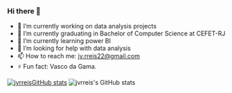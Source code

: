 ### Hi there 👋


- 🔭 I’m currently working on data analysis projects
- 🔭 I’m currently graduating in Bachelor of Computer Science at CEFET-RJ
- 🌱 I’m currently learning power BI
- 🤔 I’m looking for help with data analysis
- 📫 How to reach me: jv.rreis22@gmail.com
- ⚡ Fun fact: Vasco da Gama.


[![jvrreisGitHub stats](https://github-readme-stats.vercel.app/api?username=jvrreis)](https://github.com/jvrreis/github-readme-stats)
![jvrreis's GitHub stats](https://github-readme-stats.vercel.app/api?username=anuraghazra&show_icons=true&theme=radical)


